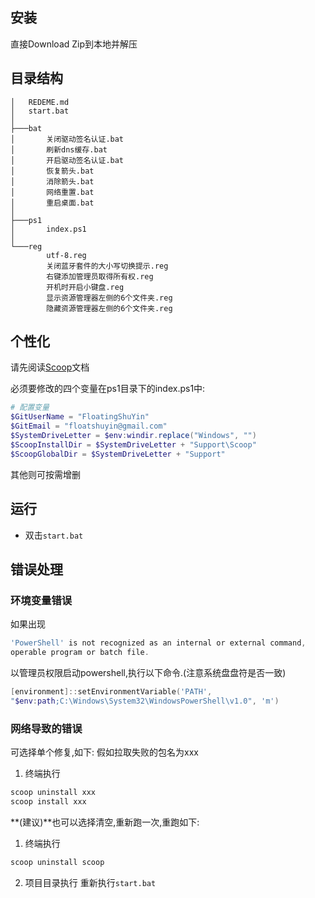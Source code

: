 ## 安装
直接Download Zip到本地并解压

## 目录结构
```tree
│   REDEME.md
│   start.bat
│
├───bat
│       关闭驱动签名认证.bat
│       刷新dns缓存.bat
│       开启驱动签名认证.bat
│       恢复箭头.bat
│       消除箭头.bat
│       网络重置.bat
│       重启桌面.bat
│
├───ps1
│       index.ps1
│
└───reg
        utf-8.reg
        关闭蓝牙套件的大小写切换提示.reg
        右键添加管理员取得所有权.reg
        开机时开启小键盘.reg
        显示资源管理器左侧的6个文件夹.reg
        隐藏资源管理器左侧的6个文件夹.reg
```

## 个性化
请先阅读[Scoop](https://github.com/lukesampson/scoop)文档

必须要修改的四个变量在ps1目录下的index.ps1中:
```powershell
# 配置变量
$GitUserName = "FloatingShuYin"
$GitEmail = "floatshuyin@gmail.com"
$SystemDriveLetter = $env:windir.replace("Windows", "")
$ScoopInstallDir = $SystemDriveLetter + "Support\Scoop"
$ScoopGlobalDir = $SystemDriveLetter + "Support"
```
其他则可按需增删

## 运行
- 双击`start.bat`

## 错误处理

### 环境变量错误
如果出现
```powershell
'PowerShell' is not recognized as an internal or external command,
operable program or batch file.
```
以管理员权限启动powershell,执行以下命令.(注意系统盘盘符是否一致)
```powershell
[environment]::setEnvironmentVariable('PATH',
"$env:path;C:\Windows\System32\WindowsPowerShell\v1.0", 'm')
```

### 网络导致的错误
可选择单个修复,如下:
假如拉取失败的包名为xxx
1. 终端执行
```powershell
scoop uninstall xxx
scoop install xxx
```

**(建议)**也可以选择清空,重新跑一次,重跑如下:
1. 终端执行
```powershell
scoop uninstall scoop
```
2. 项目目录执行
重新执行`start.bat`


